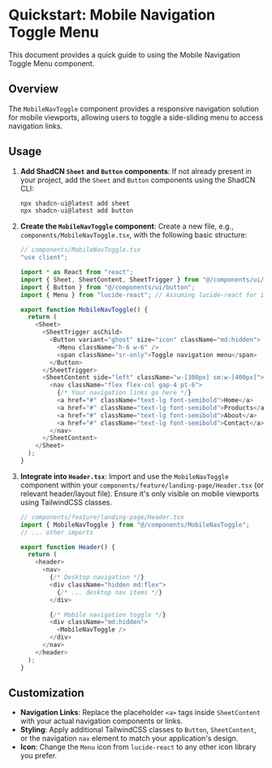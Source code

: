 # Quickstart: Mobile Navigation Toggle Menu

This document provides a quick guide to using the Mobile Navigation Toggle Menu component.

## Overview

The `MobileNavToggle` component provides a responsive navigation solution for mobile viewports, allowing users to toggle a side-sliding menu to access navigation links.

## Usage

1.  **Add ShadCN `Sheet` and `Button` components**:
    If not already present in your project, add the `Sheet` and `Button` components using the ShadCN CLI:
    ```bash
    npx shadcn-ui@latest add sheet
    npx shadcn-ui@latest add button
    ```

2.  **Create the `MobileNavToggle` component**:
    Create a new file, e.g., `components/MobileNavToggle.tsx`, with the following basic structure:

    ```typescript
    // components/MobileNavToggle.tsx
    "use client";

    import * as React from "react";
    import { Sheet, SheetContent, SheetTrigger } from "@/components/ui/sheet";
    import { Button } from "@/components/ui/button";
    import { Menu } from "lucide-react"; // Assuming lucide-react for icons

    export function MobileNavToggle() {
      return (
        <Sheet>
          <SheetTrigger asChild>
            <Button variant="ghost" size="icon" className="md:hidden">
              <Menu className="h-6 w-6" />
              <span className="sr-only">Toggle navigation menu</span>
            </Button>
          </SheetTrigger>
          <SheetContent side="left" className="w-[300px] sm:w-[400px]">
            <nav className="flex flex-col gap-4 pt-6">
              {/* Your navigation links go here */}
              <a href="#" className="text-lg font-semibold">Home</a>
              <a href="#" className="text-lg font-semibold">Products</a>
              <a href="#" className="text-lg font-semibold">About</a>
              <a href="#" className="text-lg font-semibold">Contact</a>
            </nav>
          </SheetContent>
        </Sheet>
      );
    }
    ```

3.  **Integrate into `Header.tsx`**:
    Import and use the `MobileNavToggle` component within your `components/feature/landing-page/Header.tsx` (or relevant header/layout file). Ensure it's only visible on mobile viewports using TailwindCSS classes.

    ```typescript
    // components/feature/landing-page/Header.tsx
    import { MobileNavToggle } from "@/components/MobileNavToggle";
    // ... other imports

    export function Header() {
      return (
        <header>
          <nav>
            {/* Desktop navigation */}
            <div className="hidden md:flex">
              {/* ... desktop nav items */}
            </div>

            {/* Mobile navigation toggle */}
            <div className="md:hidden">
              <MobileNavToggle />
            </div>
          </nav>
        </header>
      );
    }
    ```

## Customization

-   **Navigation Links**: Replace the placeholder `<a>` tags inside `SheetContent` with your actual navigation components or links.
-   **Styling**: Apply additional TailwindCSS classes to `Button`, `SheetContent`, or the navigation `nav` element to match your application's design.
-   **Icon**: Change the `Menu` icon from `lucide-react` to any other icon library you prefer.
